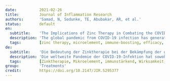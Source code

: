 ```yaml
---
date:          2021-02-26
title:         Journal of Inflammation Research
authors:       'Samad, N, Sodunke, TE, Abubakar, AR, et al.'
status:        default
en:
  subtitle:    'The Implications of Zinc Therapy in Combating the COVID-19 Global Pandemic'
  description: 'The global pandemic from COVID-19 infection has generated significant public health concerns, both health-wise and economically. There is no specific pharmacological antiviral therapeutic option to date available for COVID-19 management. Also, there is an urgent need to discover effective medicines, prevention, and control methods because of the harsh death toll from this novel coronavirus infection. Acute respiratory tract infections, significantly lower respiratory tract infections, and pneumonia are the primary cause of millions of deaths worldwide. The role of micronutrients, including trace elements, boosted the human immune system and was well established. Several vitamins such as vitamin A, B6, B12, C, D, E, and folate; microelement including zinc, iron, selenium, magnesium, and copper; omega-3 fatty acids as eicosapentaenoic acid and docosahexaenoic acid plays essential physiological roles in promoting the immune system. Furthermore, zinc is an indispensable microelement essential for a thorough enzymatic physiological process. It also helps regulate gene-transcription such as DNA replication, RNA transcription, cell division, and cell activation in the human biological system. Subsequently, zinc, together with natural scavenger cells and neutrophils, are also involved in developing cells responsible for regulating nonspecific immunity. The modern food habit often promotes zinc deficiency; as such, quite a few COVID-19 patients presented to hospitals were frequently diagnosed as zinc deficient. Earlier studies documented that zinc deficiency predisposes patients to a viral infection such as herpes simplex, common cold, hepatitis C, severe acute respiratory syndrome coronavirus (SARS-CoV-1), the human immunodeficiency virus (HIV) because of reducing antiviral immunity. This manuscript aimed to discuss the various roles played by zinc in the management of COVID-19 infection.'
  tags:        [zinc therapy, microelement, immune-boosting, efficacy, COVID-19, viral infections, pneumonia, pandemic]
de:
  subtitle:    'Die Bedeutung der Zinktherapie bei der Bekämpfung der globalen Pandemie COVID-19'
  description: 'Die weltweite Pandemie der COVID-19-Infektion hat sowohl in gesundheitlicher als auch in wirtschaftlicher Hinsicht erhebliche Probleme für die öffentliche Gesundheit mit sich gebracht. Bislang gibt es keine spezifische pharmakologische antivirale Therapieoption für das COVID-19-Management. Angesichts der hohen Zahl von Todesfällen durch diese neuartige Coronavirus-Infektion müssen dringend wirksame Arzneimittel sowie Präventions- und Kontrollmethoden entwickelt werden. Akute Atemwegsinfektionen, insbesondere Infektionen der unteren Atemwege, und Lungenentzündungen sind weltweit die Hauptursache für Millionen von Todesfällen. Die Rolle von Mikronährstoffen, einschließlich Spurenelementen, die das menschliche Immunsystem stärken, ist hinlänglich bekannt. Mehrere Vitamine wie Vitamin A, B6, B12, C, D, E und Folsäure, Mikroelemente wie Zink, Eisen, Selen, Magnesium und Kupfer sowie Omega-3-Fettsäuren wie Eicosapentaensäure und Docosahexaensäure spielen eine wesentliche physiologische Rolle bei der Förderung des Immunsystems. Darüber hinaus ist Zink ein unverzichtbares Mikroelement, das für einen umfassenden enzymatischen physiologischen Prozess unerlässlich ist. Es trägt auch zur Regulierung der Gentranskription bei, z. B. der DNA-Replikation, der RNA-Transkription, der Zellteilung und der Zellaktivierung im menschlichen biologischen System. Zusammen mit natürlichen Fresszellen und Neutrophilen ist Zink auch an der Entwicklung von Zellen beteiligt, die für die Regulierung der unspezifischen Immunität zuständig sind. Die modernen Ernährungsgewohnheiten begünstigen häufig einen Zinkmangel; daher wurde bei zahlreichen COVID-19-Patienten, die in Krankenhäusern vorgestellt wurden, häufig ein Zinkmangel diagnostiziert. Frühere Studien haben gezeigt, dass ein Zinkmangel Patienten für Virusinfektionen wie Herpes simplex, Erkältung, Hepatitis C, das schwere akute respiratorische Syndrom (SARS-CoV-1) und das humane Immundefizienzvirus (HIV) prädisponiert, weil er die antivirale Immunität verringert. In diesem Manuskript sollen die verschiedenen Rollen von Zink bei der Behandlung von COVID-19-Infektionen erörtert werden.' 
  tags:        [Zinktherapie, Mikroelement, immunstärkend, Wirksamkeit, COVID-19, virale Infektionen, Lungenentzündung, Pandemie]
group:         'Treatments'
credit:        https://doi.org/10.2147/JIR.S295377
---
```

